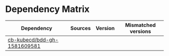 # Dependency Matrix

Dependency | Sources | Version | Mismatched versions
---------- | ------- | ------- | -------------------
[cb-kubecd/bdd-gh-1581609581](https://github.com/cb-kubecd/bdd-gh-1581609581.git) |  | []() | 
